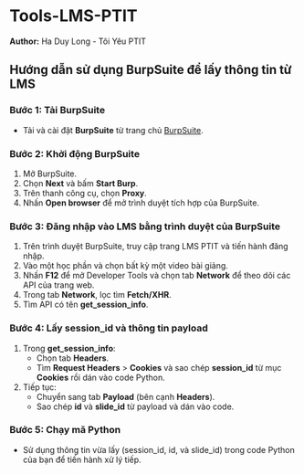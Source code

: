 # Tools-LMS-PTIT
**Author:** Ha Duy Long - Tôi Yêu PTIT

## Hướng dẫn sử dụng BurpSuite để lấy thông tin từ LMS

### Bước 1: Tải BurpSuite
- Tải và cài đặt **BurpSuite** từ trang chủ [BurpSuite](https://portswigger.net/burp).

### Bước 2: Khởi động BurpSuite
1. Mở BurpSuite.
2. Chọn **Next** và bấm **Start Burp**.
3. Trên thanh công cụ, chọn **Proxy**.
4. Nhấn **Open browser** để mở trình duyệt tích hợp của BurpSuite.

### Bước 3: Đăng nhập vào LMS bằng trình duyệt của BurpSuite
1. Trên trình duyệt BurpSuite, truy cập trang LMS PTIT và tiến hành đăng nhập.
2. Vào một học phần và chọn bất kỳ một video bài giảng.
3. Nhấn **F12** để mở Developer Tools và chọn tab **Network** để theo dõi các API của trang web.
4. Trong tab **Network**, lọc tìm **Fetch/XHR**.
5. Tìm API có tên **get_session_info**.

### Bước 4: Lấy session_id và thông tin payload
1. Trong **get_session_info**:
   - Chọn tab **Headers**.
   - Tìm **Request Headers** > **Cookies** và sao chép **session_id** từ mục **Cookies** rồi dán vào code Python.
2. Tiếp tục:
   - Chuyển sang tab **Payload** (bên cạnh **Headers**).
   - Sao chép **id** và **slide_id** từ payload và dán vào code.

### Bước 5: Chạy mã Python
- Sử dụng thông tin vừa lấy (session_id, id, và slide_id) trong code Python của bạn để tiến hành xử lý tiếp.
